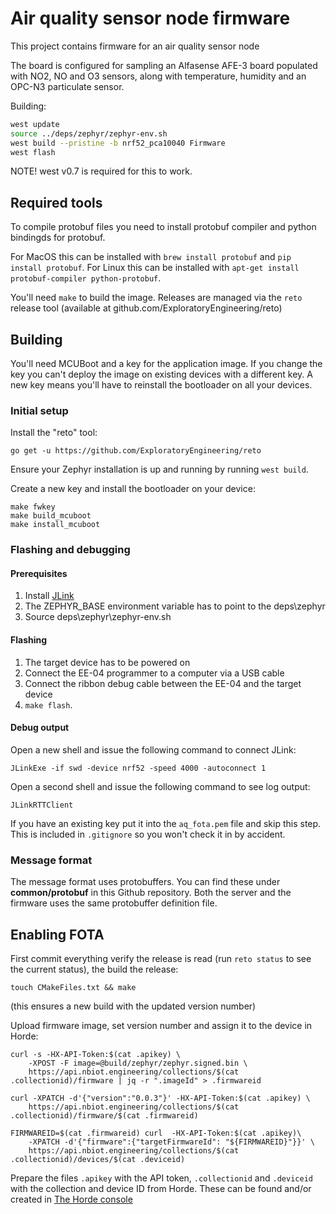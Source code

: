 # Air quality sensor node firmware

This project contains firmware for an air quality sensor node

The board is configured for sampling an Alfasense AFE-3 board populated with NO2, NO and O3 sensors, along with temperature, humidity and an OPC-N3 particulate sensor.

Building:

```sh
west update
source ../deps/zephyr/zephyr-env.sh
west build --pristine -b nrf52_pca10040 Firmware
west flash
```
NOTE!  west v0.7 is required for this to work.

## Required tools

To compile protobuf files you need to install protobuf compiler and python bindingds for protobuf.

For MacOS this can be installed with `brew install protobuf` and `pip install protobuf`.
For Linux this can be installed with `apt-get install protobuf-compiler python-protobuf`.

You'll need `make` to build the image. Releases are managed via the `reto` release tool (available at github.com/ExploratoryEngineering/reto)

## Building

You'll need MCUBoot and a key for the application image. If you change the key
you can't deploy the image on existing devices with a different key. A new key
means you'll have to reinstall the bootloader on all your devices.

### Initial setup

Install the "reto" tool:

`go get -u https://github.com/ExploratoryEngineering/reto`

Ensure your Zephyr installation is up and running by running `west build`.

Create a new key and install the bootloader on your device:

```shell
make fwkey
make build_mcuboot
make install_mcuboot
```

### Flashing and debugging

#### Prerequisites

1. Install [JLink](https://www.segger.com/downloads/jlink/) 
2. The ZEPHYR_BASE environment variable has to point to the deps\zephyr
3. Source deps\zephyr\zephyr-env.sh

#### Flashing

1. The target device has to be powered on
2. Connect the EE-04 programmer to a computer via a USB cable
3. Connect the ribbon debug cable between the EE-04 and the target device
4. `make flash`.

#### Debug output

Open a new shell and issue the following command to connect JLink:

```shell
JLinkExe -if swd -device nrf52 -speed 4000 -autoconnect 1
```

Open a second shell and issue the following command to see log output:

```shell
JLinkRTTClient
```

If you have an existing key put it into the `aq_fota.pem` file and skip this step. This is included in `.gitignore` so you won't check it in by accident.


### Message format

The message format uses protobuffers.  You can find these under
**common/protobuf** in this Github repository.  Both the server and
the firmware uses the same protobuffer definition file.

## Enabling FOTA

First commit everything verify the release is read (run `reto status`
to see the current status), the build the release:

`touch CMakeFiles.txt && make`

(this ensures a new build with the updated version number)

Upload firmware image, set version number and assign it to the device in Horde:

```shell
curl -s -HX-API-Token:$(cat .apikey) \
    -XPOST -F image=@build/zephyr/zephyr.signed.bin \
    https://api.nbiot.engineering/collections/$(cat .collectionid)/firmware | jq -r ".imageId" > .firmwareid

curl -XPATCH -d'{"version":"0.0.3"}' -HX-API-Token:$(cat .apikey) \
    https://api.nbiot.engineering/collections/$(cat .collectionid)/firmware/$(cat .firmwareid)

FIRMWAREID=$(cat .firmwareid) curl  -HX-API-Token:$(cat .apikey)\
    -XPATCH -d'{"firmware":{"targetFirmwareId": "${FIRMWAREID}"}}' \
    https://api.nbiot.engineering/collections/$(cat .collectionid)/devices/$(cat .deviceid)

```

Prepare the files `.apikey` with the API token, `.collectionid` and
`.deviceid` with the collection and device ID from Horde. These can be
found and/or created in [The Horde console](https://nbiot.engineering)
